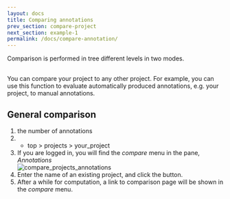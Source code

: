 ```yaml
---
layout: docs
title: Comparing annotations
prev_section: compare-project
next_section: example-1
permalink: /docs/compare-annotation/
---
```


Comparison is performed in tree different levels in two modes.

## 
You can compare your project to any other project.
For example, you can use this function to evaluate automatically produced annotations, e.g. your project, to manual annotations.

## General comparison

1. the number of annotations
2. 
   * top > projects > your_project
2. If you are logged in, you will find the _compare_ menu in the pane, _Annotations_<br>
![compare_projects_annotations]({{site.baseurl}}/img/compare_projects.png)
3. Enter the name of an existing project, and click the button.
4. After a while for computation, a link to comparison page will be shown in the _compare_ menu.